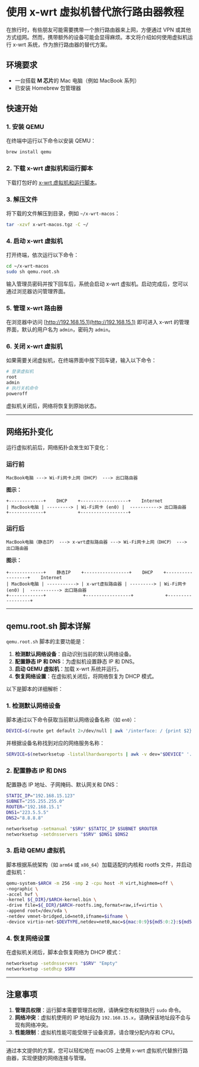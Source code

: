 # 使用 x-wrt 虚拟机替代旅行路由器教程

在旅行时，有些朋友可能需要携带一个旅行路由器来上网，方便通过 VPN 或其他方式组网。然而，携带额外的设备可能会显得麻烦。本文将介绍如何使用虚拟机运行 x-wrt 系统，作为旅行路由器的替代方案。

## 环境要求

- 一台搭载 **M 芯片**的 Mac 电脑（例如 MacBook 系列）
- 已安装 Homebrew 包管理器

## 快速开始

### 1. 安装 QEMU

在终端中运行以下命令以安装 QEMU：

```bash
brew install qemu
```

### 2. 下载 x-wrt 虚拟机和运行脚本

下载打包好的 [x-wrt 虚拟机和运行脚本](https://downloads.x-wrt.com/rom/Downloads/x-wrt-macos.tgz)。

### 3. 解压文件

将下载的文件解压到目录，例如 `~/x-wrt-macos`：

```bash
tar -xzvf x-wrt-macos.tgz -C ~/
```

### 4. 启动 x-wrt 虚拟机

打开终端，依次运行以下命令：

```bash
cd ~/x-wrt-macos
sudo sh qemu.root.sh
```

输入管理员密码并按下回车后，系统会启动 x-wrt 虚拟机。启动完成后，您可以通过浏览器访问管理界面。

### 5. 管理 x-wrt 路由器

在浏览器中访问 [http://192.168.15.1](http://192.168.15.1) 即可进入 x-wrt 的管理界面，默认的用户名为 `admin`，密码为 `admin`。

### 6. 关闭 x-wrt 虚拟机

如果需要关闭虚拟机，在终端界面中按下回车键，输入以下命令：

```bash
# 登录虚拟机
root
admin
# 执行关机命令
poweroff
```

虚拟机关闭后，网络将恢复到原始状态。

---

## 网络拓扑变化

运行虚拟机前后，网络拓扑会发生如下变化：

### 运行前

```plaintext
MacBook电脑 ---> Wi-Fi网卡上网（DHCP） ---> 出口路由器
```

**图示：**

```plaintext
+-------------+    DHCP    +------------------+    Internet
| MacBook电脑 | ---------> | Wi-Fi网卡 (en0) |  -----------> 出口路由器
+-------------+            +------------------+
```

### 运行后

```plaintext
MacBook电脑（静态IP） ---> x-wrt虚拟路由器 ---> Wi-Fi网卡上网（DHCP） ---> 出口路由器
```

**图示：**

```plaintext
+-------------+    静态IP    +-----------------+    DHCP    +------------------+    Internet
| MacBook电脑 | -----------> | x-wrt虚拟路由器 | ---------> | Wi-Fi网卡 (en0) |  -----------> 出口路由器
+-------------+              +-----------------+            +------------------+
```

---

## qemu.root.sh 脚本详解

`qemu.root.sh` 脚本的主要功能是：

1. **检测默认网络设备**：自动识别当前的默认网络设备。
2. **配置静态 IP 和 DNS**：为虚拟机设置静态 IP 和 DNS。
3. **启动 QEMU 虚拟机**：加载 x-wrt 系统并运行。
4. **恢复网络设置**：在虚拟机关闭后，将网络恢复为 DHCP 模式。

以下是脚本的详细解析：

### 1. 检测默认网络设备

脚本通过以下命令获取当前默认网络设备名称（如 `en0`）：

```bash
DEVICE=$(route get default 2>/dev/null | awk '/interface: / {print $2}')
```

并根据设备名称找到对应的网络服务名称：

```bash
SERVICE=$(networksetup -listallhardwareports | awk -v dev="$DEVICE" '...')
```

### 2. 配置静态 IP 和 DNS

配置静态 IP 地址、子网掩码、默认网关和 DNS：

```bash
STATIC_IP="192.168.15.123"
SUBNET="255.255.255.0"
ROUTER="192.168.15.1"
DNS1="223.5.5.5"
DNS2="8.8.8.8"

networksetup -setmanual "$SRV" $STATIC_IP $SUBNET $ROUTER
networksetup -setdnsservers "$SRV" $DNS1 $DNS2
```

### 3. 启动 QEMU 虚拟机

脚本根据系统架构（如 `arm64` 或 `x86_64`）加载适配的内核和 rootfs 文件，并启动虚拟机：

```bash
qemu-system-$ARCH -m 256 -smp 2 -cpu host -M virt,highmem=off \
-nographic \
-accel hvf \
-kernel ${_DIR}/$ARCH-kernel.bin \
-drive file=${_DIR}/$ARCH-rootfs.img,format=raw,if=virtio \
-append root=/dev/vda \
-netdev vmnet-bridged,id=net0,ifname=$ifname \
-device virtio-net-$DEVTYPE,netdev=net0,mac=${mac:0:9}${md5:0:2}:${md5:2:2}:${md5:4:2}
```

### 4. 恢复网络设置

在虚拟机关闭后，脚本会恢复网络为 DHCP 模式：

```bash
networksetup -setdnsservers "$SRV" "Empty"
networksetup -setdhcp $SRV
```

---

## 注意事项

1. **管理员权限**：运行脚本需要管理员权限，请确保您有权限执行 `sudo` 命令。
2. **网络冲突**：虚拟机使用的 IP 地址段为 `192.168.15.x`，请确保该地址段不会与现有网络冲突。
3. **性能限制**：虚拟机性能可能受限于设备资源，请合理分配内存和 CPU。

---

通过本文提供的方案，您可以轻松地在 macOS 上使用 x-wrt 虚拟机代替旅行路由器，实现便捷的网络连接与管理。

